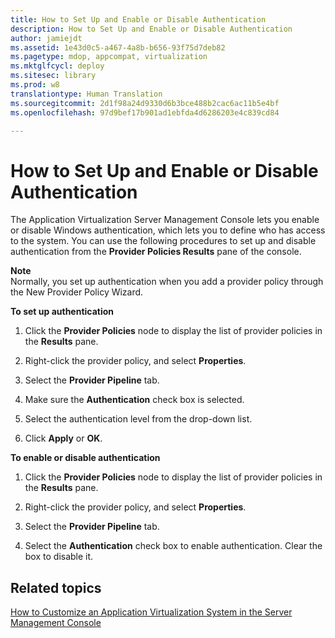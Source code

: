 ```yaml
---
title: How to Set Up and Enable or Disable Authentication
description: How to Set Up and Enable or Disable Authentication
author: jamiejdt
ms.assetid: 1e43d0c5-a467-4a8b-b656-93f75d7deb82
ms.pagetype: mdop, appcompat, virtualization
ms.mktglfcycl: deploy
ms.sitesec: library
ms.prod: w8
translationtype: Human Translation
ms.sourcegitcommit: 2d1f98a24d9330d6b3bce488b2cac6ac11b5e4bf
ms.openlocfilehash: 97d9bef17b901ad1ebfda4d6286203e4c839cd84

---
```



# How to Set Up and Enable or Disable Authentication


The Application Virtualization Server Management Console lets you enable or disable Windows authentication, which lets you to define who has access to the system. You can use the following procedures to set up and disable authentication from the **Provider Policies Results** pane of the console.

**Note**  
  Normally, you set up authentication when you add a provider policy through the New Provider Policy Wizard.

 

**To set up authentication**

1.  Click the **Provider Policies** node to display the list of provider policies in the **Results** pane.

2.  Right-click the provider policy, and select **Properties**.

3.  Select the **Provider Pipeline** tab.

4.  Make sure the **Authentication** check box is selected.

5.  Select the authentication level from the drop-down list.

6.  Click **Apply** or **OK**.

**To enable or disable authentication**

1.  Click the **Provider Policies** node to display the list of provider policies in the **Results** pane.

2.  Right-click the provider policy, and select **Properties**.

3.  Select the **Provider Pipeline** tab.

4.  Select the **Authentication** check box to enable authentication. Clear the box to disable it.

## Related topics


[How to Customize an Application Virtualization System in the Server Management Console](how-to-customize-an-application-virtualization-system-in-the-server-management-console.md)

 

 








<!--HONumber=Jun16_HO4-->


